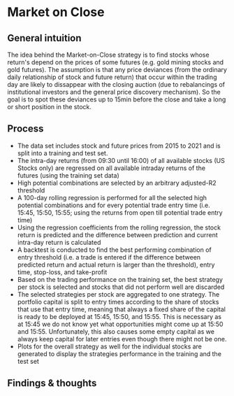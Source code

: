 # Market on Close

## General intuition
The idea behind the Market-on-Close strategy is to find stocks whose return's depend on the prices of some futures (e.g. gold mining stocks and gold futures). The assumption is that any price deviances (from the ordinary daily relationship of stock and future return) that occur within the trading day are likely to dissappear with the closing auction (due to rebalancings of institutional investors and the general price discovery mechanism). So the goal is to spot these deviances up to 15min before the close and take a long or short position in the stock. 

## Process
- The data set includes stock and future prices from 2015 to 2021 and is split into a training and test set.
- The intra-day returns (from 09:30 until 16:00) of all available stocks (US Stocks only) are regressed on all available intraday returns of the futures (using the training set data)
- High potential combinations are selected by an arbitrary adjusted-R2 threshold
- A 100-day rolling regression is performed for all the selected high potential combinations and for every potential trade entry time (i.e. 15:45, 15:50, 15:55; using the returns from open till potential trade entry time)
- Using the regression coefficients from the rolling regression, the stock return is predicted and the difference between prediction and current intra-day return is calculated
- A backtest is conducted to find the best performing combination of entry threshold (i.e. a trade is entered if the difference between predicted return and actual return is larger than the threshold), entry time, stop-loss, and take-profit
- Based on the trading performance on the training set, the best strategy per stock is selected and stocks that did not perform well are discarded
- The selected strategies per stock are aggregated to one strategy. The portfolio capital is split to entry times according to the share of stocks that use that entry time, meaning that always a fixed share of the capital is ready to be deployed at 15:45, 15:50, and 15:55. This is necessary as at 15:45 we do not know yet what opportunities might come up at 15:50 and 15:55. Unfortunately, this also causes some empty capital as we always keep capital for later entries even though there might not be one.
- Plots for the overall strategy as well for the individual stocks are generated to display the strategies performance in the training and the test set

## Findings & thoughts

